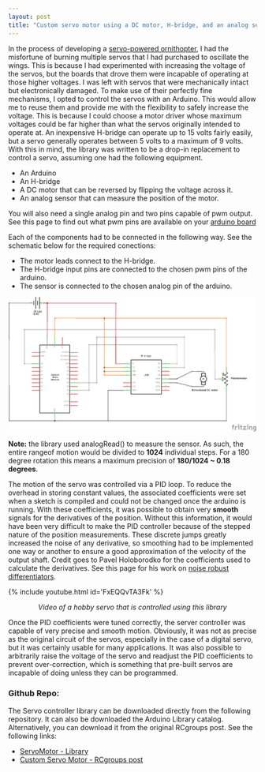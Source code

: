 ```yaml
---
layout: post
title: "Custom servo motor using a DC motor, H-bridge, and an analog sensor"
---
```


In the process of developing a [servo-powered ornithopter](/projects/ornithopters/2019/02/08/servo_ornithopter.html), I had the misfortune of burning multiple servos that I had purchased to oscillate the wings. This is because I had experimented with increasing the voltage of the servos, but the boards that drove them were incapable of operating at those higher voltages.
I was left with servos that were mechanically intact but electronically damaged. To make use of their perfectly fine mechanisms, I opted to control the servos with an Arduino. This would allow me to reuse them and provide me with the flexibility to safely increase the voltage. This is because I could choose a motor driver whose maximum voltages could be far higher than what the servos originally intended to operate at. An inexpensive H-bridge can operate up to 15 volts fairly easily, but a servo generally operates between 5 volts to a maximum  of 9 volts. With this in mind, the library was written to be a drop-in replacement to control a servo, assuming one had the following equipment.

- An Arduino
- An H-bridge
- A DC motor that can be reversed by flipping the voltage across it.
- An analog sensor that can measure the position of the motor.
		
You will also need a single analog pin and two pins capable of pwm output. See this page to find out what pwm pins are available on your [arduino board](https://www.arduino.cc/reference/en/language/functions/analog-io/analogwrite/)
	
Each of the components had to be connected in the following way. See the schematic below for the required conections: 

- The motor leads connect to the H-bridge.
- The H-bridge input pins are connected to the chosen pwm pins of the arduino.
- The sensor is connected to the chosen analog pin of the arduino.

![image](https://raw.githubusercontent.com/RCmags/ServoMotor/master/DIY_servo_schem.png)

__Note:__ the library used analogRead() to measure the sensor. As such, the entire rangeof motion would be divided to __1024__ individual steps. For a 180 degree rotation this means a maximum precision of __180/1024 ~ 0.18 degrees__.  

The motion of the servo was controlled via a PID loop. To reduce the overhead in storing constant values, the associated coefficients were set when a sketch is compiled and could not be changed once the arduino is running.  With these coefficients, it was possible to obtain very __smooth__ signals for the derivatives of the position. Without this information, it would have been very difficult to make the PID controller because of the stepped nature of the position measurements. These discrete jumps greatly increased the noise of any derivative, so smoothing had to be implemented one way or another to ensure a good approximation of the velocity of the output shaft. Credit goes to Pavel Holoborodko for the coefficients used to calculate the derivatives. See this page for his work on [noise robust differentiators](http://www.holoborodko.com/pavel/numerical-methods/numerical-derivative/smooth-low-noise-differentiators/).

{% include youtube.html id='FxEQQvTA3Fk' %}
<p align="center"><i>Video of a hobby servo that is controlled using this library</i></p>

Once the PID coefficients were tuned correctly, the server controller was capable of very precise and smooth motion. Obviously, it was not as precise as the original circuit of the servos, especially in the case of a digital servo, but it was certainly usable for many applications. It was also possible to arbitrarily raise the voltage of the servo and readjust the PID coefficients to prevent over-correction, which is something that pre-built servos are incapable of doing unless they can be programmed.

### Github Repo:
The Servo controller library can be downloaded directly from the following repository. It can also be downloaded the Arduino Library catalog. Alternatively, you can download it from the original RCgroups post. See the following links:

- [ServoMotor - Library](https://github.com/RCmags/ServoMotor)
- [Custom Servo Motor - RCgroups post](https://www.rcgroups.com/forums/showpost.php?p=43079349&postcount=164)
